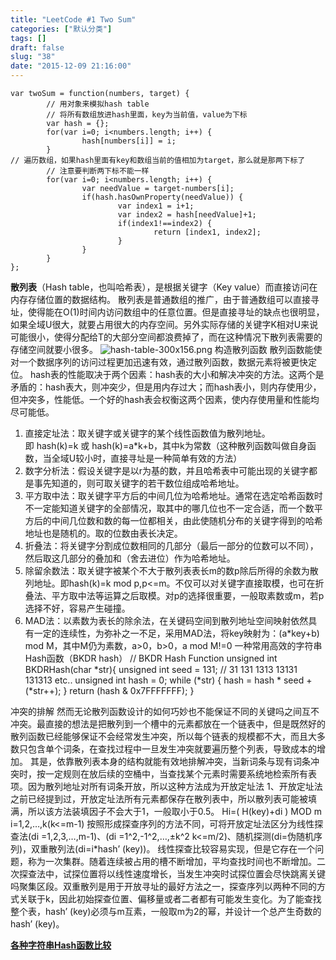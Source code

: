 ```yaml
---
title: "LeetCode #1 Two Sum"
categories: ["默认分类"]
tags: []
draft: false
slug: "38"
date: "2015-12-09 21:16:00"
---
```


    var twoSum = function(numbers, target) {
            // 用对象来模拟hash table
            // 将所有数组放进hash里面，key为当前值，value为下标
            var hash = {};
            for(var i=0; i<numbers.length; i++) {
                    hash[numbers[i]] = i;
            }
    // 遍历数组，如果hash里面有key和数组当前的值相加为target，那么就是那两下标了
            // 注意要判断两下标不能一样
            for(var i=0; i<numbers.length; i++) {
                    var needValue = target-numbers[i];
                    if(hash.hasOwnProperty(needValue)) {
                            var index1 = i+1;
                            var index2 = hash[needValue]+1;
                            if(index1!==index2) {
                                    return [index1, index2];
                            }
                    }
            }
    };

**散列表**（Hash table，也叫哈希表），是根据关键字（Key value）而直接访问在内存存储位置的数据结构。
散列表是普通数组的推广，由于普通数组可以直接寻址，使得能在O(1)时间内访问数组中的任意位置。但是直接寻址的缺点也很明显，如果全域U很大，就要占用很大的内存空间。另外实际存储的关键字K相对U来说可能很小，使得分配给T的大部分空间都浪费掉了，而在这种情况下散列表需要的存储空间就要小很多。
![hash-table-300x156.png][1]
构造散列函数
散列函数能使对一个数据序列的访问过程更加迅速有效，通过散列函数，数据元素将被更快定位。
hash表的性能取决于两个因素：hash表的大小和解决冲突的方法。这两个是矛盾的：hash表大，则冲突少，但是用内存过大；而hash表小，则内存使用少，但冲突多，性能低。一个好的hash表会权衡这两个因素，使内存使用量和性能均尽可能低。
1. 直接定址法：取关键字或关键字的某个线性函数值为散列地址。即 hash(k)=k 或 hash(k)=a*k+b，其中k为常数（这种散列函数叫做自身函数，当全域U较小时，直接寻址是一种简单有效的方法）
2. 数字分析法：假设关键字是以r为基的数，并且哈希表中可能出现的关键字都是事先知道的，则可取关键字的若干数位组成哈希地址。
3. 平方取中法：取关键字平方后的中间几位为哈希地址。通常在选定哈希函数时不一定能知道关键字的全部情况，取其中的哪几位也不一定合适，而一个数平方后的中间几位数和数的每一位都相关，由此使随机分布的关键字得到的哈希地址也是随机的。取的位数由表长决定。
4. 折叠法：将关键字分割成位数相同的几部分（最后一部分的位数可以不同），然后取这几部分的叠加和（舍去进位）作为哈希地址。
5. 除留余数法：取关键字被某个不大于散列表表长m的数p除后所得的余数为散列地址。即hash(k)=k mod p,p<=m。不仅可以对关键字直接取模，也可在折叠法、平方取中法等运算之后取模。对p的选择很重要，一般取素数或m，若p选择不好，容易产生碰撞。
6. MAD法：以素数为表长的除余法，在关键码空间到散列地址空间映射依然具有一定的连续性，为弥补之一不足，采用MAD法，将key映射为：(a*key+b) mod M，其中M仍为素数，a>0，b>0，a mod M!=0
一种常用高效的字符串Hash函数（BKDR hash）
// BKDR Hash Function
unsigned int BKDRHash(char *str){
    unsigned int seed = 131; // 31 131 1313 13131 131313 etc..
    unsigned int hash = 0;
    while (*str) {
        hash = hash * seed + (*str++);
    }
    return (hash & 0x7FFFFFFF);
}

冲突的排解
然而无论散列函数设计的如何巧妙也不能保证不同的关键吗之间互不冲突。最直接的想法是把散列到一个槽中的元素都放在一个链表中，但是既然好的散列函数已经能够保证不会经常发生冲突，所以每个链表的规模都不大，而且大多数只包含单个词条，在查找过程中一旦发生冲突就要遍历整个列表，导致成本的增加。
其是，依靠散列表本身的结构就能有效地排解冲突，当新词条与现有词条冲突时，按一定规则在放后续的空桶中，当查找某个元素时需要系统地检索所有表项。因为散列地址对所有词条开放，所以这种方法成为开放定址法
1、开放定址法
之前已经提到过，开放定址法所有元素都保存在散列表中，所以散列表可能被填满，所以该方法装填因子不会大于1，一般取小于0.5。
Hi=( H(key)+di ) MOD m i=1,2,…,k(k<=m-1)
按照形成探查序列的方法不同，可将开放定址法区分为线性探查法(di =1,2,3,…,m-1)、(di =1^2,-1^2,…,±k^2 k<=m/2)、随机探测(di=伪随机序列)，双重散列法(di=i*hash’ (key))。
线性探查比较容易实现，但是它存在一个问题，称为一次集群。随着连续被占用的槽不断增加，平均查找时间也不断增加。二次探查法中，试探位置将以线性速度增长，当发生冲突时试探位置会尽快跳离关键吗聚集区段。双重散列是用于开放寻址的最好方法之一，探查序列以两种不同的方式关联于k，因此初始探查位置、偏移量或者二者都有可能发生变化。为了能查找整个表，hash’ (key)必须与m互素，一般取m为2的幂，并设计一个总产生奇数的hash’ (key)。

**[各种字符串Hash函数比较][2]**

  [1]: http://www.img.bi-bo.cn/2015/12/2996978664.png
  [2]: https://www.byvoid.com/blog/string-hash-compare
